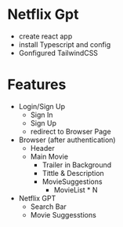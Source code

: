 # Netflix Gpt

- create react app
- install Typescript and config
- Gonfigured TailwindCSS


# Features

- Login/Sign Up
   - Sign In
   - Sign Up
   - redirect to Browser Page
- Browser (after authentication)
    - Header
    - Main Movie
      - Trailer in Background
      - Tittle & Description
      - MovieSuggestions
         - MovieList * N
- Netflix GPT
    - Search Bar
    - Movie Suggesstions
